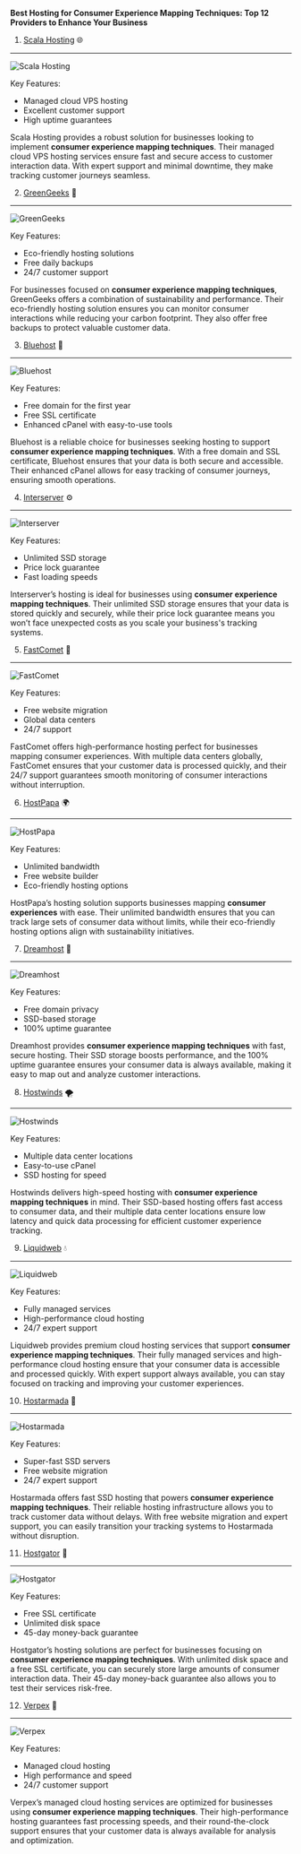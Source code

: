 **Best Hosting for Consumer Experience Mapping Techniques: Top 12 Providers to Enhance Your Business** 

1. [Scala Hosting](https://snipitx.com/scala-jy) 🌐  
--------------------------------------------------
![Scala Hosting](https://i.imgur.com/uJ5JIK3.png "Scala Web Hosting")  

Key Features:  
- Managed cloud VPS hosting  
- Excellent customer support  
- High uptime guarantees  

Scala Hosting provides a robust solution for businesses looking to implement **consumer experience mapping techniques**. Their managed cloud VPS hosting services ensure fast and secure access to customer interaction data. With expert support and minimal downtime, they make tracking customer journeys seamless.

2. [GreenGeeks](https://snipitx.com/greengeeks-jy) 🌱  
--------------------------------------------------
![GreenGeeks](https://i.imgur.com/eEwuntu.jpg "GreenGeeks Hosting")  

Key Features:  
- Eco-friendly hosting solutions  
- Free daily backups  
- 24/7 customer support  

For businesses focused on **consumer experience mapping techniques**, GreenGeeks offers a combination of sustainability and performance. Their eco-friendly hosting solution ensures you can monitor consumer interactions while reducing your carbon footprint. They also offer free backups to protect valuable customer data.

3. [Bluehost](https://snipitx.com/bluehost-jy) 🔵  
--------------------------------------------------
![Bluehost](https://i.imgur.com/PasFF9E.jpeg "Bluehost Hosting")  

Key Features:  
- Free domain for the first year  
- Free SSL certificate  
- Enhanced cPanel with easy-to-use tools  

Bluehost is a reliable choice for businesses seeking hosting to support **consumer experience mapping techniques**. With a free domain and SSL certificate, Bluehost ensures that your data is both secure and accessible. Their enhanced cPanel allows for easy tracking of consumer journeys, ensuring smooth operations.

4. [Interserver](https://snipitx.com/interserver-jy) ⚙️  
--------------------------------------------------
![Interserver](https://i.imgur.com/OM5dOEW.jpeg "Interserver Hosting")  

Key Features:  
- Unlimited SSD storage  
- Price lock guarantee  
- Fast loading speeds  

Interserver’s hosting is ideal for businesses using **consumer experience mapping techniques**. Their unlimited SSD storage ensures that your data is stored quickly and securely, while their price lock guarantee means you won’t face unexpected costs as you scale your business's tracking systems.

5. [FastComet](https://snipitx.com/fastcomet-jy) 🚀  
--------------------------------------------------
![FastComet](https://i.imgur.com/7qgXuWp.png "FastComet Hosting")  

Key Features:  
- Free website migration  
- Global data centers  
- 24/7 support  

FastComet offers high-performance hosting perfect for businesses mapping consumer experiences. With multiple data centers globally, FastComet ensures that your customer data is processed quickly, and their 24/7 support guarantees smooth monitoring of consumer interactions without interruption.

6. [HostPapa](https://snipitx.com/hostpapa-jy) 🌍  
--------------------------------------------------
![HostPapa](https://i.imgur.com/ouDTkvl.jpeg "HostPapa Hosting")  

Key Features:  
- Unlimited bandwidth  
- Free website builder  
- Eco-friendly hosting options  

HostPapa’s hosting solution supports businesses mapping **consumer experiences** with ease. Their unlimited bandwidth ensures that you can track large sets of consumer data without limits, while their eco-friendly hosting options align with sustainability initiatives.

7. [Dreamhost](https://snipitx.com/dreamhost-jy) 🌙  
--------------------------------------------------
![Dreamhost](https://i.imgur.com/rXIg8ip.jpeg "Dreamhost Hosting")  

Key Features:  
- Free domain privacy  
- SSD-based storage  
- 100% uptime guarantee  

Dreamhost provides **consumer experience mapping techniques** with fast, secure hosting. Their SSD storage boosts performance, and the 100% uptime guarantee ensures your consumer data is always available, making it easy to map out and analyze customer interactions.

8. [Hostwinds](https://snipitx.com/hostwinds-jy) 🌪️  
--------------------------------------------------
![Hostwinds](https://i.imgur.com/53aSNXx.jpeg "Hostwinds Hosting")  

Key Features:  
- Multiple data center locations  
- Easy-to-use cPanel  
- SSD hosting for speed  

Hostwinds delivers high-speed hosting with **consumer experience mapping techniques** in mind. Their SSD-based hosting offers fast access to consumer data, and their multiple data center locations ensure low latency and quick data processing for efficient customer experience tracking.

9. [Liquidweb](https://snipitx.com/liquidweb-jy) 💧  
--------------------------------------------------
![Liquidweb](https://i.imgur.com/4IvT9SC.jpeg "Liquidweb Hosting")  

Key Features:  
- Fully managed services  
- High-performance cloud hosting  
- 24/7 expert support  

Liquidweb provides premium cloud hosting services that support **consumer experience mapping techniques**. Their fully managed services and high-performance cloud hosting ensure that your consumer data is accessible and processed quickly. With expert support always available, you can stay focused on tracking and improving your customer experiences.

10. [Hostarmada](https://snipitx.com/hostarmada-jy) 🏰  
--------------------------------------------------
![Hostarmada](https://i.imgur.com/KFbdf3o.jpeg "Hostarmada Hosting")  

Key Features:  
- Super-fast SSD servers  
- Free website migration  
- 24/7 expert support  

Hostarmada offers fast SSD hosting that powers **consumer experience mapping techniques**. Their reliable hosting infrastructure allows you to track customer data without delays. With free website migration and expert support, you can easily transition your tracking systems to Hostarmada without disruption.

11. [Hostgator](https://snipitx.com/hostgator-jy) 🐊  
--------------------------------------------------
![Hostgator](https://i.imgur.com/BcVkH57.jpeg "Hostgator Hosting")  

Key Features:  
- Free SSL certificate  
- Unlimited disk space  
- 45-day money-back guarantee  

Hostgator’s hosting solutions are perfect for businesses focusing on **consumer experience mapping techniques**. With unlimited disk space and a free SSL certificate, you can securely store large amounts of consumer interaction data. Their 45-day money-back guarantee also allows you to test their services risk-free.

12. [Verpex](https://snipitx.com/verpex-jy) 🔑  
--------------------------------------------------
![Verpex](https://i.imgur.com/6x5LhiS.jpeg "Verpex Hosting")  

Key Features:  
- Managed cloud hosting  
- High performance and speed  
- 24/7 customer support  

Verpex’s managed cloud hosting services are optimized for businesses using **consumer experience mapping techniques**. Their high-performance hosting guarantees fast processing speeds, and their round-the-clock support ensures that your customer data is always available for analysis and optimization.

